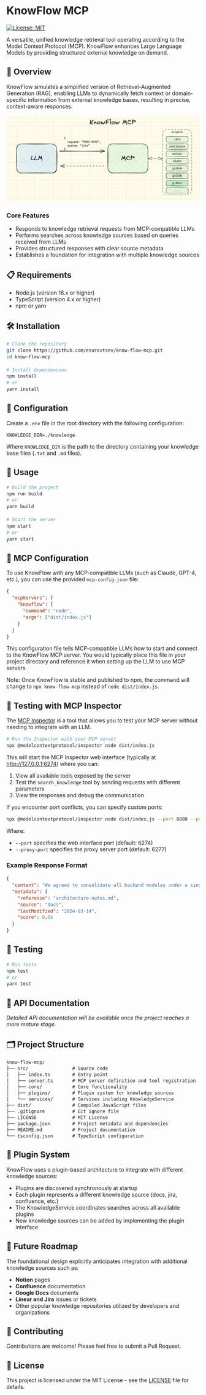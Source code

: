 # KnowFlow MCP

[![License: MIT](https://img.shields.io/badge/License-MIT-yellow.svg)](https://opensource.org/licenses/MIT)

A versatile, unified knowledge retrieval tool operating according to the Model Context Protocol (MCP). KnowFlow enhances Large Language Models by providing structured external knowledge on demand.

## 🚀 Overview

KnowFlow simulates a simplified version of Retrieval-Augmented Generation (RAG), enabling LLMs to dynamically fetch context or domain-specific information from external knowledge bases, resulting in precise, context-aware responses.

![KnowFlow Architecture](KnowFlow.png)

### Core Features

- Responds to knowledge retrieval requests from MCP-compatible LLMs
- Performs searches across knowledge sources based on queries received from LLMs
- Provides structured responses with clear source metadata
- Establishes a foundation for integration with multiple knowledge sources

## 📋 Requirements

- Node.js (version 16.x or higher)
- TypeScript (version 4.x or higher)
- npm or yarn

## 🛠️ Installation

```bash
# Clone the repository
git clone https://github.com/esurovtsev/know-flow-mcp.git
cd know-flow-mcp

# Install dependencies
npm install
# or
yarn install
```

## 🔧 Configuration

Create a `.env` file in the root directory with the following configuration:

```
KNOWLEDGE_DIR=./knowledge
```

Where `KNOWLEDGE_DIR` is the path to the directory containing your knowledge base files (`.txt` and `.md` files).

## 🚀 Usage

```bash
# Build the project
npm run build
# or
yarn build

# Start the server
npm start
# or
yarn start
```

## 🔗 MCP Configuration

To use KnowFlow with any MCP-compatible LLMs (such as Claude, GPT-4, etc.), you can use the provided `mcp-config.json` file:

```json
{
  "mcpServers": {
    "knowflow": {
      "command": "node",
      "args": ["dist/index.js"]
    }
  }
}
```

This configuration file tells MCP-compatible LLMs how to start and connect to the KnowFlow MCP server. You would typically place this file in your project directory and reference it when setting up the LLM to use MCP servers.

Note: Once KnowFlow is stable and published to npm, the command will change to `npx know-flow-mcp` instead of `node dist/index.js`.

## 🧪 Testing with MCP Inspector

The [MCP Inspector](https://github.com/modelcontextprotocol/inspector) is a tool that allows you to test your MCP server without needing to integrate with an LLM.

```bash
# Run the Inspector with your MCP server
npx @modelcontextprotocol/inspector node dist/index.js
```

This will start the MCP Inspector web interface (typically at http://127.0.0.1:6274) where you can:

1. View all available tools exposed by the server
2. Test the `search_knowledge` tool by sending requests with different parameters
3. View the responses and debug the communication

If you encounter port conflicts, you can specify custom ports:

```bash
npx @modelcontextprotocol/inspector node dist/index.js --port 8080 --proxy-port 8081
```

Where:
- `--port` specifies the web interface port (default: 6274)
- `--proxy-port` specifies the proxy server port (default: 6277)

### Example Response Format

```json
{
  "content": "We agreed to consolidate all backend modules under a single monorepo using Nx.",
  "metadata": {
    "reference": "architecture-notes.md",
    "source": "docs",
    "lastModified": "2024-03-14",
    "score": 0.95
  }
}
```

## 🧪 Testing

```bash
# Run tests
npm test
# or
yarn test
```

## 📝 API Documentation

*Detailed API documentation will be available once the project reaches a more mature stage.*

## 🗂️ Project Structure

```
know-flow-mcp/
├── src/                # Source code
│   ├── index.ts        # Entry point
│   ├── server.ts       # MCP server definition and tool registration
│   ├── core/           # Core functionality
│   ├── plugins/        # Plugin system for knowledge sources
│   └── services/       # Services including KnowledgeService
├── dist/               # Compiled JavaScript files
├── .gitignore          # Git ignore file
├── LICENSE             # MIT License
├── package.json        # Project metadata and dependencies
├── README.md           # Project documentation
└── tsconfig.json       # TypeScript configuration
```

## 🔌 Plugin System

KnowFlow uses a plugin-based architecture to integrate with different knowledge sources:

- Plugins are discovered synchronously at startup
- Each plugin represents a different knowledge source (docs, jira, confluence, etc.)
- The KnowledgeService coordinates searches across all available plugins
- New knowledge sources can be added by implementing the plugin interface

## 🔮 Future Roadmap

The foundational design explicitly anticipates integration with additional knowledge sources such as:

- **Notion** pages
- **Confluence** documentation
- **Google Docs** documents
- **Linear and Jira** issues or tickets
- Other popular knowledge repositories utilized by developers and organizations

## 🤝 Contributing

Contributions are welcome! Please feel free to submit a Pull Request.

## 📄 License

This project is licensed under the MIT License - see the [LICENSE](LICENSE) file for details.
